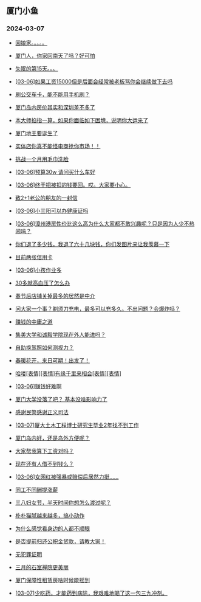 ## 厦门小鱼 
### 2024-03-07

+ [回娘家。。。。。](http://bbs.xmfish.com/read-htm-tid-18156370.html)

+ [厦门人，你家回南天了吗？好可怕](http://bbs.xmfish.com/read-htm-tid-18156388.html)

+ [失眠的第15天。。。](http://bbs.xmfish.com/read-htm-tid-18156348.html)

+ [[03-06]如果工资15000但是后面会经常被老板骂你会继续做下去吗](http://bbs.xmfish.com/read-htm-tid-18156585.html)

+ [刷公交车卡，能不能用手机刷？](http://bbs.xmfish.com/read-htm-tid-18156403.html)

+ [厦门岛内房价其实和深圳差不多了](http://bbs.xmfish.com/read-htm-tid-18156527.html)

+ [本大师掐指一算，如果你面临如下困境，说明你大运来了](http://bbs.xmfish.com/read-htm-tid-18156355.html)

+ [厦门地王要诞生了](http://bbs.xmfish.com/read-htm-tid-18156571.html)

+ [实体店你真不能怪电商抢你市场！！](http://bbs.xmfish.com/read-htm-tid-18156530.html)

+ [挑战一个月用毛巾洗脸](http://bbs.xmfish.com/read-htm-tid-18156365.html)

+ [[03-06]预算30w 请问买什么车好](http://bbs.xmfish.com/read-htm-tid-18156612.html)

+ [[03-06]终于把被扣的钱要回。哎。大家要小心。](http://bbs.xmfish.com/read-htm-tid-18156374.html)

+ [致2+1老公的朋友的一封信](http://bbs.xmfish.com/read-htm-tid-18156396.html)

+ [[03-06]小三阳可以办健康证吗](http://bbs.xmfish.com/read-htm-tid-18156449.html)

+ [[03-06]漳州港房性价比这么高为什么大家都不敢兴趣呢？只是因为人少不热闹吗？](http://bbs.xmfish.com/read-htm-tid-18156655.html)

+ [你们退了多少钱，我退了六十几块钱，你们发图片来让我羡慕一下](http://bbs.xmfish.com/read-htm-tid-18156561.html)

+ [目前两张信用卡](http://bbs.xmfish.com/read-htm-tid-18156537.html)

+ [[03-06]小孩作业多](http://bbs.xmfish.com/read-htm-tid-18156458.html)

+ [30多就高血压了怎么办](http://bbs.xmfish.com/read-htm-tid-18156566.html)

+ [春节后店铺关掉最多的居然是中介](http://bbs.xmfish.com/read-htm-tid-18156708.html)

+ [问大家一个事？剃须刀充电，最多可以充多久。不出问题？会爆炸吗？](http://bbs.xmfish.com/read-htm-tid-18156598.html)

+ [赚钱的中庸之道](http://bbs.xmfish.com/read-htm-tid-18156756.html)

+ [集美大学和诚毅学院现在外人能进吗？](http://bbs.xmfish.com/read-htm-tid-18156664.html)

+ [自助换驾照如何测视力？](http://bbs.xmfish.com/read-htm-tid-18156727.html)

+ [春暖花开，来日可期！出发了！](http://bbs.xmfish.com/read-htm-tid-18156725.html)

+ [哈喽[表情][表情]有缘千里来相会[表情][表情]](http://bbs.xmfish.com/read-htm-tid-18156683.html)

+ [[03-06]赚钱好难啊](http://bbs.xmfish.com/read-htm-tid-18156635.html)

+ [厦门大学没落了吧？ 基本没啥影响力了](http://bbs.xmfish.com/read-htm-tid-18156935.html)

+ [感谢民警感谢正义司法](http://bbs.xmfish.com/read-htm-tid-18156744.html)

+ [[03-07]厦大土木工程博士研究生毕业2年找不到工作](http://bbs.xmfish.com/read-htm-tid-18157016.html)

+ [厦门岛内好，还是岛外方便呢？](http://bbs.xmfish.com/read-htm-tid-18156804.html)

+ [大家帮我算下工资对吗？](http://bbs.xmfish.com/read-htm-tid-18156795.html)

+ [现在还有人借不到钱么？](http://bbs.xmfish.com/read-htm-tid-18156718.html)

+ [[03-06]女网红被强暴或赔偿后居然力挺……](http://bbs.xmfish.com/read-htm-tid-18156740.html)

+ [同工不同酬提涨薪](http://bbs.xmfish.com/read-htm-tid-18156925.html)

+ [三八妇女节，半天时间你想怎么渡过呢？](http://bbs.xmfish.com/read-htm-tid-18156915.html)

+ [朴朴猫腻越来越多，搞小动作](http://bbs.xmfish.com/read-htm-tid-18156955.html)

+ [为什么感觉看身边的人都不顺眼](http://bbs.xmfish.com/read-htm-tid-18156889.html)

+ [是否提前归还公积金贷款，请教大家！](http://bbs.xmfish.com/read-htm-tid-18156791.html)

+ [无犯罪证明](http://bbs.xmfish.com/read-htm-tid-18157050.html)

+ [三月的石室禅院更美丽](http://bbs.xmfish.com/read-htm-tid-18157137.html)

+ [厦门保障性租赁房啥时候能摇到](http://bbs.xmfish.com/read-htm-tid-18157029.html)

+ [[03-07]少吃药，才能药到病除，我艰难地喝了这一包三九冲剂。](http://bbs.xmfish.com/read-htm-tid-18157075.html)

